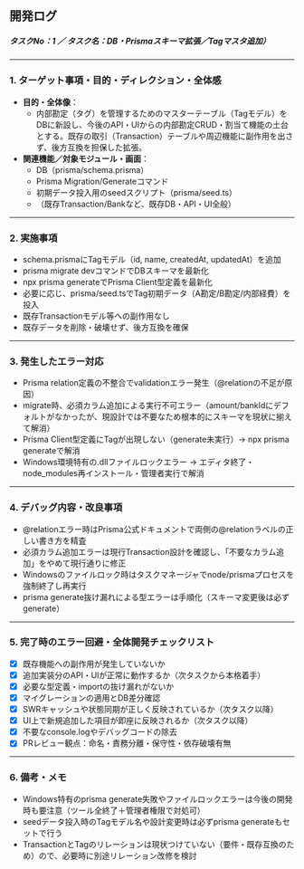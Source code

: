 ## 開発ログ
##### タスクNo：1 ／ タスク名：DB・Prismaスキーマ拡張／Tagマスタ追加）

---

### 1. ターゲット事項・目的・ディレクション・全体感
- **目的・全体像**：
  - 内部勘定（タグ）を管理するためのマスターテーブル（Tagモデル）をDBに新設し、今後のAPI・UIからの内部勘定CRUD・割当て機能の土台とする。既存の取引（Transaction）テーブルや周辺機能に副作用を出さず、後方互換を担保した拡張。
- **関連機能／対象モジュール・画面**：
  - DB（prisma/schema.prisma）
  - Prisma Migration/Generateコマンド
  - 初期データ投入用のseedスクリプト（prisma/seed.ts）
  - （既存Transaction/Bankなど、既存DB・API・UI全般）

---

### 2. 実施事項
- schema.prismaにTagモデル（id, name, createdAt, updatedAt）を追加
- prisma migrate devコマンドでDBスキーマを最新化
- npx prisma generateでPrisma Client型定義を最新化
- 必要に応じ、prisma/seed.tsでTag初期データ（A勘定/B勘定/内部経費）を投入
- 既存Transactionモデル等への副作用なし
- 既存データを削除・破壊せず、後方互換を確保

---

### 3. 発生したエラー対応
- Prisma relation定義の不整合でvalidationエラー発生（@relationの不足が原因）
- migrate時、必須カラム追加による実行不可エラー（amount/bankIdにデフォルトがなかったが、現設計では不要なため根本的にスキーマを現状に揃えて解消）
- Prisma Client型定義にTagが出現しない（generate未実行）→ npx prisma generateで解消
- Windows環境特有の.dllファイルロックエラー → エディタ終了・node_modules再インストール・管理者実行で解消

---

### 4. デバッグ内容・改良事項
- @relationエラー時はPrisma公式ドキュメントで両側の@relationラベルの正しい書き方を精査
- 必須カラム追加エラーは現行Transaction設計を確認し、「不要なカラム追加」をやめて現行通りに修正
- Windowsのファイルロック時はタスクマネージャでnode/prismaプロセスを強制終了し再実行
- prisma generate抜け漏れによる型エラーは手順化（スキーマ変更後は必ずgenerate）

---

### 5. 完了時のエラー回避・全体開発チェックリスト
- [x] 既存機能への副作用が発生していないか
- [x] 追加実装分のAPI・UIが正常に動作するか（次タスクから本格着手）
- [x] 必要な型定義・importの抜け漏れがないか
- [x] マイグレーションの適用とDB差分確認
- [x] SWRキャッシュや状態同期が正しく反映されているか（次タスク以降）
- [x] UI上で新規追加した項目が即座に反映されるか（次タスク以降）
- [x] 不要なconsole.logやデバッグコードの除去
- [x] PRレビュー観点：命名・責務分離・保守性・依存破壊有無

---

### 6. 備考・メモ
- Windows特有のprisma generate失敗やファイルロックエラーは今後の開発時も要注意（ツール全終了＋管理者権限で対処可）
- seedデータ投入時のTagモデル名や設計変更時は必ずprisma generateもセットで行う
- TransactionとTagのリレーションは現状つけていない（要件・既存互換のため）ので、必要時に別途リレーション改修を検討
